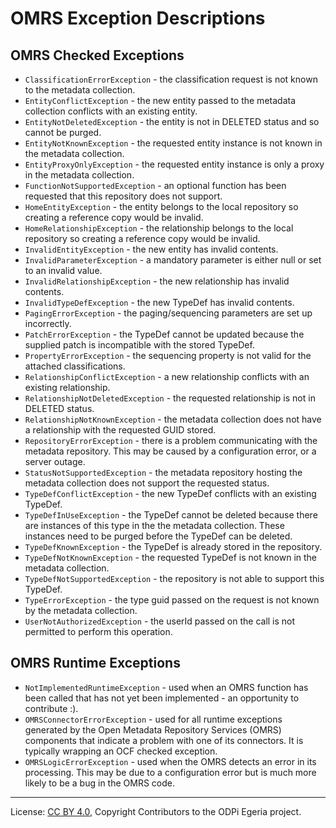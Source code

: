 <!-- SPDX-License-Identifier: CC-BY-4.0 -->
<!-- Copyright Contributors to the ODPi Egeria project. -->

# OMRS Exception Descriptions

## OMRS Checked Exceptions

* `ClassificationErrorException` - the classification request is not known to the metadata collection.
* `EntityConflictException` - the new entity passed to the metadata collection conflicts with an existing entity.
* `EntityNotDeletedException` - the entity is not in DELETED status and so cannot be purged.
* `EntityNotKnownException` - the requested entity instance is not known in the metadata collection.
* `EntityProxyOnlyException` - the requested entity instance is only a proxy in the metadata collection.
* `FunctionNotSupportedException` - an optional function has been requested that this repository does not support.
* `HomeEntityException` - the entity belongs to the local repository so creating a reference copy would be invalid.
* `HomeRelationshipException` - the relationship belongs to the local repository so creating a reference copy would be invalid.
* `InvalidEntityException` - the new entity has invalid contents.
* `InvalidParameterException` - a mandatory parameter is either null or set to an invalid value.
* `InvalidRelationshipException` - the new relationship has invalid contents.
* `InvalidTypeDefException` - the new TypeDef has invalid contents.
* `PagingErrorException` - the paging/sequencing parameters are set up incorrectly.
* `PatchErrorException` - the TypeDef cannot be updated because the supplied patch is incompatible with the stored TypeDef.
* `PropertyErrorException` - the sequencing property is not valid for the attached classifications.
* `RelationshipConflictException` - a new relationship conflicts with an existing relationship.
* `RelationshipNotDeletedException` - the requested relationship is not in DELETED status.
* `RelationshipNotKnownException` - the metadata collection does not have a relationship with the requested GUID stored.
* `RepositoryErrorException` - there is a problem communicating with the metadata repository.
This may be caused by a configuration error, or a server outage.
* `StatusNotSupportedException` - the metadata repository hosting the metadata collection does not support the requested status.
* `TypeDefConflictException` - the new TypeDef conflicts with an existing TypeDef.
* `TypeDefInUseException` - the TypeDef cannot be deleted because there are instances of this type in the
the metadata collection.  These instances need to be purged before the TypeDef can be deleted.
* `TypeDefKnownException` - the TypeDef is already stored in the repository.
* `TypeDefNotKnownException` - the requested TypeDef is not known in the metadata collection.
* `TypeDefNotSupportedException` - the repository is not able to support this TypeDef.
* `TypeErrorException` - the type guid passed on the request is not known by the metadata collection.  
* `UserNotAuthorizedException` - the userId passed on the call is not permitted to perform this operation.

## OMRS Runtime Exceptions

* `NotImplementedRuntimeException` - used when an OMRS function has been called that has not yet
been implemented - an opportunity to contribute :).
* `OMRSConnectorErrorException` - used for all runtime exceptions generated by the
Open Metadata Repository Services (OMRS)
components that indicate a problem with one of its connectors.
It is typically wrapping an OCF checked exception.
* `OMRSLogicErrorException` - used when the OMRS detects an error in its processing.
This may be due to a configuration error but is much more likely to be a bug in the
OMRS code.



----
License: [CC BY 4.0](https://creativecommons.org/licenses/by/4.0/),
Copyright Contributors to the ODPi Egeria project.

